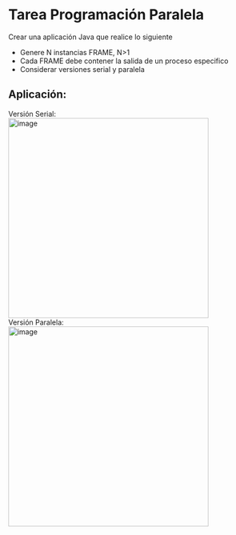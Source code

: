 # Tarea Programación Paralela

Crear una aplicación Java que realice lo siguiente
- Genere N instancias FRAME, N>1 
- Cada FRAME debe contener la salida de  un proceso especifico
- Considerar versiones serial y paralela

## Aplicación:
Versión Serial:
<br>
<img src="https://i.imgur.com/AjVFBHT.jpg" alt="image" width="400" height="auto">
<br>
Versión Paralela:
<br>
<img src="https://i.imgur.com/NbcC1xV.jpg" alt="image" width="400" height="auto">
